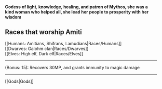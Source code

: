 #### Godess of light, knowledge, healing, and patron of Mythos, she was a kind woman who helped all, she lead her people to prosperity with her wisdom   

## Races that worship Amiti  
[[Humans: Amitians, Shifrans, Lamudians|Races/Humans]]  
[[Dwarves: Galohm clan|Races/Dwarves]]  
[[Elves: High elf, Dark elf|Races/Elves]]  

---

(Bonus: 15): Recovers 30MP, and grants immunity to magic damage  

---

[[Gods|Gods]]